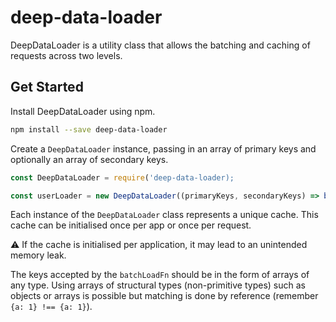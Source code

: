 # deep-data-loader

DeepDataLoader is a utility class that allows the batching and caching of requests across two levels.

## Get Started

Install DeepDataLoader using npm.

```sh
npm install --save deep-data-loader
```

Create a `DeepDataLoader` instance, passing in an array of primary keys and optionally an array of secondary keys.

```js
const DeepDataLoader = require('deep-data-loader);

const userLoader = new DeepDataLoader((primaryKeys, secondaryKeys) => batchLoadFn(primaryKeys, secondaryKeys));
```

Each instance of the `DeepDataLoader` class represents a unique cache. This cache can be initialised once per app or once per request.

⚠️  If the cache is initialised per application, it may lead to an unintended memory leak.

The keys accepted by the `batchLoadFn` should be in the form of arrays of any type. Using arrays of structural types (non-primitive types) such as objects or arrays is possible but matching is done by reference (remember `{a: 1} !== {a: 1}`).
